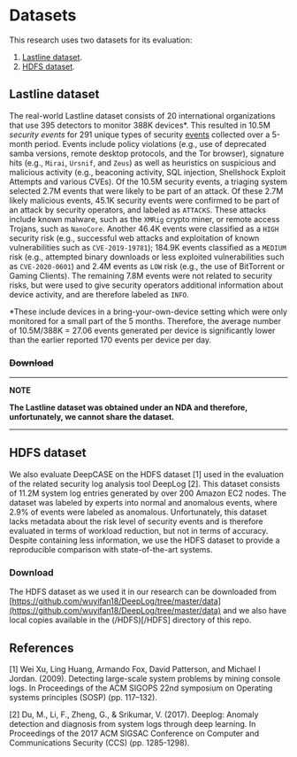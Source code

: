 # Datasets

This research uses two datasets for its evaluation:
 1. [Lastline dataset](#Lastline-dataset).
 2. [HDFS dataset](#HDFS-dataset).

## Lastline dataset
The real-world Lastline dataset consists of 20 international organizations that use 395 detectors to monitor 388K devices*.
This resulted in 10.5M *security events* for 291 unique types of security [events](https://github.com/Thijsvanede/DeepCASE/tree/main/mapping#Events) collected over a 5-month period.
Events include policy violations (e.g., use of deprecated samba versions, remote desktop protocols, and the Tor browser), signature hits (e.g., `Mirai`, `Ursnif`, and `Zeus`) as well as heuristics on suspicious and malicious activity (e.g., beaconing activity, SQL injection, Shellshock Exploit Attempts and various CVEs).
Of the 10.5M security events, a triaging system selected 2.7M events that were likely to be part of an attack.
Of these 2.7M likely malicious events, 45.1K security events were confirmed to be part of an attack by security operators, and labeled as `ATTACKS`.
These attacks include known malware, such as the `XMRig` crypto miner, or remote access Trojans, such as `NanoCore`.
Another 46.4K events were classified as a `HIGH` security risk (e.g., successful web attacks and exploitation of known vulnerabilities such as `CVE-2019-19781`); 184.9K events classified as a `MEDIUM` risk (e.g., attempted binary downloads or less exploited vulnerabilities such as `CVE-2020-0601`) and 2.4M events as `LOW` risk (e.g., the use of BitTorrent or Gaming Clients). The remaining 7.8M events were not related to security risks, but were used to give security operators additional information about device activity, and are therefore labeled as `INFO`.

*These include devices in a bring-your-own-device setting which were only monitored for a small part of the 5 months. Therefore, the average number of 10.5M/388K = 27.06 events generated per device is significantly lower than the earlier reported 170 events per device per day.

### ~~Download~~

---
**NOTE**

**The Lastline dataset was obtained under an NDA and therefore, unfortunately, we cannot share the dataset.**

---

## HDFS dataset
We also evaluate DeepCASE on the HDFS dataset [1] used in the evaluation of the related security log analysis tool DeepLog [2].
This dataset consists of 11.2M system log entries generated by over 200 Amazon EC2 nodes.
The dataset was labeled by experts into normal and anomalous events, where 2.9% of events were labeled as anomalous.
Unfortunately, this dataset lacks metadata about the risk level of security events and is therefore evaluated in terms of workload reduction, but not in terms of accuracy.
Despite containing less information, we use the HDFS dataset to provide a reproducible comparison with state-of-the-art systems.

### Download
The HDFS dataset as we used it in our research can be downloaded from [https://github.com/wuyifan18/DeepLog/tree/master/data](https://github.com/wuyifan18/DeepLog/tree/master/data) and we also have local copies available in the (/HDFS)[/HDFS] directory of this repo.

## References

[1] Wei Xu, Ling Huang, Armando Fox, David Patterson, and Michael I Jordan. (2009). Detecting large-scale system problems by mining console logs. In Proceedings of the ACM SIGOPS 22nd symposium on Operating systems principles (SOSP) (pp. 117–132).

[2] Du, M., Li, F., Zheng, G., & Srikumar, V. (2017). Deeplog: Anomaly detection and diagnosis from system logs through deep learning. In Proceedings of the 2017 ACM SIGSAC Conference on Computer and Communications Security (CCS) (pp. 1285-1298).
